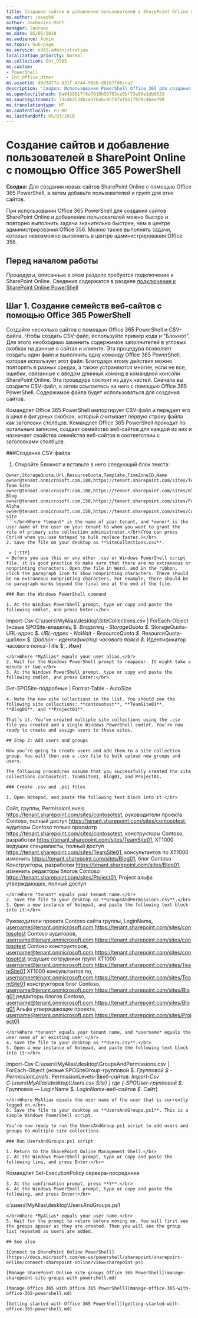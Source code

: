 ```yaml
---
title: Создание сайтов и добавление пользователей в SharePoint Online с помощью Office 365 PowerShell
ms.author: josephd
author: JoeDavies-MSFT
manager: laurawi
ms.date: 05/01/2018
ms.audience: Admin
ms.topic: hub-page
ms.service: o365-administration
localization_priority: Normal
ms.collection: Ent_O365
ms.custom:
- PowerShell
- Ent_Office_Other
ms.assetid: d0d3877a-831f-4744-96b0-d8167f06cca2
description: 'Сводка: Использование PowerShell Office 365 для создания новых сайтов SharePoint Online, а затем добавьте пользователей и групп для этих сайтов.'
ms.openlocfilehash: 0a0438917f6e7010b56703ce0bf73e89e1db0533
ms.sourcegitcommit: 74cdb2534bce376abc9cf4fef85ff039c46ee790
ms.translationtype: MT
ms.contentlocale: ru-RU
ms.lasthandoff: 05/03/2018
---
```

# <a name="create-sharepoint-online-sites-and-add-users-with-office-365-powershell"></a>Создание сайтов и добавление пользователей в SharePoint Online с помощью Office 365 PowerShell

 **Сводка:** Для создания новых сайтов SharePoint Online с помощью Office 365 PowerShell, а затем добавьте пользователей и групп для этих сайтов.

При использовании Office 365 PowerShell для создания сайтов SharePoint Online и добавление пользователей можно быстро и повторно выполнить задачи значительно быстрее, чем в центре администрирования Office 356. Можно также выполнять задачи, которые невозможно выполнить в центре администрирования Office 356. 

## <a name="before-you-begin"></a>Перед началом работы

Процедуры, описанные в этом разделе требуется подключение к SharePoint Online. Сведения содержатся в разделе [подключение к SharePoint Online PowerShell](https://docs.microsoft.com/en-us/powershell/sharepoint/sharepoint-online/connect-sharepoint-online?view=sharepoint-ps)

## <a name="step-1-create-new-site-collections-using-office-365-powershell"></a>Шаг 1. Создание семейств веб-сайтов с помощью Office 365 PowerShell

Создайте несколько сайтов с помощью Office 365 PowerShell и CSV-файла. Чтобы создать CSV-файл, используйте пример кода и "Блокнот". Для этого необходимо заменить содержимое заполнителей в угловых скобках на данные о сайтах и клиенте. Эта процедура позволяет создать один файл и выполнить одну команду Office 365 PowerShell, которая использует этот файл. Благодаря этому действия можно повторять в разных средах, а также устраняются многие, если не все, ошибки, связанные с вводом длинных команд в командной консоли SharePoint Online. Эта процедура состоит из двух частей. Сначала вы создаете CSV-файл, а затем ссылаетесь на него с помощью Office 365 PowerShell. Содержимое файла будет использоваться для создания сайтов.

Командлет Office 365 PowerShell импортирует CSV-файл и передает его в цикл в фигурных скобках, который считывает первую строку файла как заголовки столбцов. Командлет Office 365 PowerShell проходит по остальным записям, создает семейство веб-сайтов для каждой из них и назначает свойства семейства веб-сайтов в соответствии с заголовками столбцов.

###<a name="create-a-csv-file"></a>Создание CSV-файла

1. Откройте Блокнот и вставьте в него следующий блок текста:</br>
```
Owner,StorageQuota,Url,ResourceQuota,Template,TimeZoneID,Name
owner@tenant.onmicrosoft.com,100,https://tenant.sharepoint.com/sites/TeamSite01,25,EHS#1,10,Contoso Team Site
owner@tenant.onmicrosoft.com,100,https://tenant.sharepoint.com/sites/Blog01,25,BLOG#0,10,Contoso Blog
owner@tenant.onmicrosoft.com,150,https://tenant.sharepoint.com/sites/Project01,25,PROJECTSITE#0,10,Project Alpha
owner@tenant.onmicrosoft.com,150,https://tenant.sharepoint.com/sites/Community01,25,COMMUNITY#0,10,Community Site
```</br>Where *tenant* is the name of your tenant, and *owner* is the user name of the user on your tenant to whom you want to grant the role of primary site collection administrator.</br>(You can press Ctrl+H when you use Notepad to bulk replace faster.)</br>
2. Save the file on your desktop as **SiteCollections.csv**.

 > [!TIP]
> Before you use this or any other .csv or Windows PowerShell script file, it is good practice to make sure that there are no extraneous or nonprinting characters. Open the file in Word, and in the ribbon, click the paragraph icon to show nonprinting characters. There should be no extraneous nonprinting characters. For example, there should be no paragraph marks beyond the final one at the end of the file.

### Run the Windows PowerShell command

1. At the Windows PowerShell prompt, type or copy and paste the following cmdlet, and press Enter:</br>
```
Import-Csv C:\users\MyAlias\desktop\SiteCollections.csv | ForEach-Object {новые SPOSite-владелец $_. Владелец - StorageQuota $_. StorageQuota-URL-адрес $_. URL-адрес - NoWait - ResourceQuota $_. ResourceQuota-шаблон $_. Шаблон - идентификатор часового пояса $_. Идентификатор часового пояса-Title $_. Имя}
```
</br>Where *MyAlias* equals your user alias.</br>
2. Wait for the Windows PowerShell prompt to reappear. It might take a minute or two.</br>
3. At the Windows PowerShell prompt, type or copy and paste the following cmdlet, and press Enter:</br>
```
Get-SPOSite-подробные | Format-Table - AutoSize
```</br>
4. Note the new site collections in the list. You should see the following site collections: **contosotest**, **TeamSite01**, **Blog01**, and **Project01**.

That’s it. You’ve created multiple site collections using the .csv file you created and a single Windows PowerShell cmdlet. You’re now ready to create and assign users to these sites.

## Step 2: Add users and groups

Now you’re going to create users and add them to a site collection group. You will then use a .csv file to bulk upload new groups and users.

The following procedures assume that you successfully created the site collections contosotest, TeamSite01, Blog01, and Project01.

### Create .csv and .ps1 files

1. Open Notepad, and paste the following text block into it:</br>
```
Сайт, группы, PermissionLevels https://tenant.sharepoint.com/sites/contosotest, руководители проекта Contoso, полный доступ https://tenant.sharepoint.com/sites/contosotest, аудиторы Contoso только просмотр https://tenant.sharepoint.com/sites/contosotest, конструкторы Contoso, разработки https://tenant.sharepoint.com/sites/TeamSite01, XT1000 ведущие специалисты, полный доступ https://tenant.sharepoint.com/sites/TeamSite01, консультантов по XT1000 изменить https://tenant.sharepoint.com/sites/Blog01, блог Contoso Конструкторы, разработки https://tenant.sharepoint.com/sites/Blog01, изменить редакторы блогов Contoso https://tenant.sharepoint.com/sites/Project01, Project альфа утверждающих, полный доступ
```
</br>Where *tenant* equals your tenant name.</br>
2. Save the file to your desktop as **GroupsAndPermissions.csv**.</br>
3. Open a new instance of Notepad, and paste the following text block into it:</br>
```
Руководители проекта Contoso сайта группы, LoginName, username@tenant.onmicrosoft.com,https://tenant.sharepoint.com/sites/contosotest Contoso аудиторов, username@tenant.onmicrosoft.com,https://tenant.sharepoint.com/sites/contosotest Contoso конструкторов, username@tenant.onmicrosoft.com,https://tenant.sharepoint.com/sites/contosotest ведущие сотрудники групп XT1000 username@tenant.onmicrosoft.com,https://tenant.sharepoint.com/sites/TeamSite01 XT1000 консультантов по, username@tenant.onmicrosoft.com,https://tenant.sharepoint.com/sites/TeamSite01 конструкторов блог Contoso, username@tenant.onmicrosoft.com,https://tenant.sharepoint.com/sites/Blog01 редакторы блогов Contoso, username@tenant.onmicrosoft.com,https://tenant.sharepoint.com/sites/Blog01 Альфа утверждающие проекта, username@tenant.onmicrosoft.com,https://tenant.sharepoint.com/sites/Project01
```
</br>Where *tenant* equals your tenant name, and *username* equals the user name of an existing user.</br>
4. Save the file to your desktop as **Users.csv**.</br>
5. Open a new instance of Notepad, and paste the following text block into it:</br>
```
Import-Csv C:\users\MyAlias\desktop\GroupsAndPermissions.csv | ForEach-Object {новые SPOSiteGroup-групповой $_. Групповой $ - PermissionLevels_. PermissionLevels-$_веб-сайтов. Import-Csv C:\users\MyAlias\desktop\Users.csv Site} | где {-SPOUser-групповой $_. Групповое — LoginName $_. LoginName-веб-сайтов $_. Сайт}
```
</br>Where MyAlias equals the user name of the user that is currently logged on.</br>
6. Save the file to your desktop as **UsersAndGroups.ps1**. This is a simple Windows PowerShell script.

You’re now ready to run the UsersAndGroup.ps1 script to add users and groups to multiple site collections.

### Run UsersAndGroups.ps1 script

1. Return to the SharePoint Online Management Shell.</br>
2. At the Windows PowerShell prompt, type or copy and paste the following line, and press Enter:</br>
```
Командлет Set-ExecutionPolicy сервера-посредника
```</br>
3. At the confirmation prompt, press **Y**.</br>
4. At the Windows PowerShell prompt, type or copy and paste the following, and press Enter:</br>
```
c:\users\MyAlias\desktop\UsersAndGroups.ps1
```
</br>Where *MyAlias* equals your user name.</br>
5. Wait for the prompt to return before moving on. You will first see the groups appear as they are created. Then you will see the group list repeated as users are added.

## See also

[Connect to SharePoint Online PowerShell](https://docs.microsoft.com/en-us/powershell/sharepoint/sharepoint-online/connect-sharepoint-online?view=sharepoint-ps)

[Manage SharePoint Online site groups Office 365 PowerShell](manage-sharepoint-site-groups-with-powershell.md)

[Manage Office 365 with Office 365 PowerShell](manage-office-365-with-office-365-powershell.md)
  
[Getting started with Office 365 PowerShell](getting-started-with-office-365-powershell.md)

